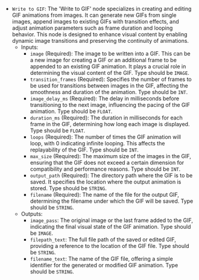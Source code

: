 - `Write to GIF`: The 'Write to GIF' node specializes in creating and editing GIF animations from images. It can generate new GIFs from single images, append images to existing GIFs with transition effects, and adjust animation parameters such as frame duration and looping behavior. This node is designed to enhance visual content by enabling dynamic image transitions and preserving the continuity of animations.
    - Inputs:
        - `image` (Required): The image to be written into a GIF. This can be a new image for creating a GIF or an additional frame to be appended to an existing GIF animation. It plays a crucial role in determining the visual content of the GIF. Type should be `IMAGE`.
        - `transition_frames` (Required): Specifies the number of frames to be used for transitions between images in the GIF, affecting the smoothness and duration of the animation. Type should be `INT`.
        - `image_delay_ms` (Required): The delay in milliseconds before transitioning to the next image, influencing the pacing of the GIF animation. Type should be `FLOAT`.
        - `duration_ms` (Required): The duration in milliseconds for each frame in the GIF, determining how long each image is displayed. Type should be `FLOAT`.
        - `loops` (Required): The number of times the GIF animation will loop, with 0 indicating infinite looping. This affects the replayability of the GIF. Type should be `INT`.
        - `max_size` (Required): The maximum size of the images in the GIF, ensuring that the GIF does not exceed a certain dimension for compatibility and performance reasons. Type should be `INT`.
        - `output_path` (Required): The directory path where the GIF is to be saved. It specifies the location where the output animation is stored. Type should be `STRING`.
        - `filename` (Required): The name of the file for the output GIF, determining the filename under which the GIF will be saved. Type should be `STRING`.
    - Outputs:
        - `image_pass`: The original image or the last frame added to the GIF, indicating the final visual state of the GIF animation. Type should be `IMAGE`.
        - `filepath_text`: The full file path of the saved or edited GIF, providing a reference to the location of the GIF file. Type should be `STRING`.
        - `filename_text`: The name of the GIF file, offering a simple identifier for the generated or modified GIF animation. Type should be `STRING`.
